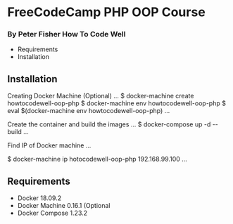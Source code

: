 # FreeCodeCamp PHP OOP Course

### By Peter Fisher How To Code Well

-  Requirements
-  Installation

## Installation

Creating Docker Machine (Optional)
...
\$ docker-machine create howtocodewell-oop-php
\$ docker-machine env howtocodewell-oop-php
\$ eval \$(docker-machine env howtocodewell-oop-php)
...

Create the container and build the images
...
\$ docker-compose up -d --build
...

Find IP of Docker machine
...

\$ docker-machine ip hotocodewell-oop-php
192.168.99.100
...

## Requirements

-  Docker 18.09.2
-  Docker Machine 0.16.1 (Optional
-  Docker Compose 1.23.2
